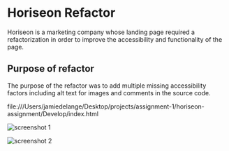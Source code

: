 # Horiseon Refactor

Horiseon is a marketing company whose landing page required a refactorization in order to improve the accessibility and functionality of the page.

## Purpose of refactor

The purpose of the refactor was to add multiple missing accessibility factors including alt text for images and comments in the source code.

file:///Users/jamiedelange/Desktop/projects/assignment-1/horiseon-assignment/Develop/index.html

![screenshot 1](./Develop/assets/images/screenshot1.png)

![screenshot 2](./Develop/assets/images/screenshot2.png)
